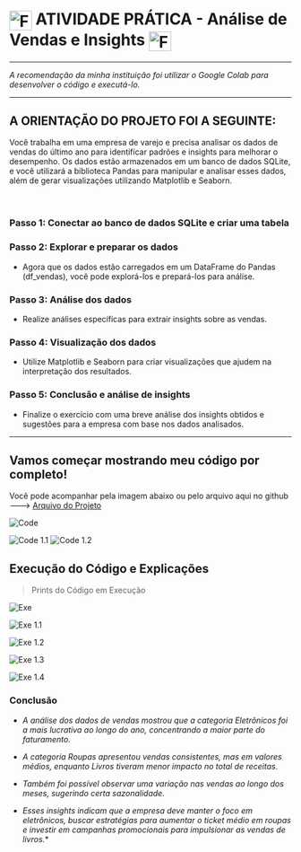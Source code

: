 # <img align="center" alt="Fontes-Python" height="35" width="40" src="https://raw.githubusercontent.com/devicons/devicon/master/icons/python/python-original.svg"> ATIVIDADE PRÁTICA - Análise de Vendas e Insights <img align="center" alt="Fontes-Python" height="35" width="40" src="https://raw.githubusercontent.com/devicons/devicon/master/icons/python/python-original.svg"> 

---

*A recomendação da minha instituição foi utilizar o Google Colab para desenvolver o código e executá-lo.*

---

## A ORIENTAÇÃO DO PROJETO FOI A SEGUINTE:

Você trabalha em uma empresa de varejo e precisa analisar os dados de vendas do último ano
para identificar padrões e insights para melhorar o desempenho. Os dados estão armazenados
em um banco de dados SQLite, e você utilizará a biblioteca Pandas para manipular e analisar
esses dados, além de gerar visualizações utilizando Matplotlib e Seaborn.

ㅤ
ㅤ

### Passo 1: Conectar ao banco de dados SQLite e criar uma tabela

### Passo 2: Explorar e preparar os dados
- Agora que os dados estão carregados em um DataFrame do Pandas (df_vendas), você
pode explorá-los e prepará-los para análise.

### Passo 3: Análise dos dados
- Realize análises específicas para extrair insights sobre as vendas.

### Passo 4: Visualização dos dados
- Utilize Matplotlib e Seaborn para criar visualizações que ajudem na interpretação dos
resultados.

### Passo 5: Conclusão e análise de insights
- Finalize o exercício com uma breve análise dos insights obtidos e sugestões para a
empresa com base nos dados analisados.

---

## Vamos começar mostrando meu código por completo!

Você pode acompanhar pela imagem abaixo ou pelo arquivo aqui no github ---> [Arquivo do Projeto](https://github.com/lukkyzdev/Analise-de-Vendas-e-Insights/blob/main/Análise%20de%20Vendas%20e%20Insights.py)

![Code](./images/code.png)

![Code  1.1](./images/code1.1.png) 
![Code 1.2](./images/code1.2.png)

## Execução do Código e Explicações

> Prints do Código em Execução

![Exe](./images/exe.png)

![Exe 1.1](./images/exe1.1.png)

![Exe 1.2](./images/exe1.2.png)

![Exe 1.3](./images/exe1.3.png)

![Exe 1.4](./images/exe1.4.png)

### Conclusão

- *A análise dos dados de vendas mostrou que a categoria Eletrônicos foi
a mais lucrativa ao longo do ano, concentrando a maior parte do
faturamento.*

- *A categoria Roupas apresentou vendas consistentes, mas em valores
médios, enquanto Livros tiveram menor impacto no total de receitas.*

- *Também foi possível observar uma variação nas vendas ao longo dos
meses, sugerindo certa sazonalidade.*

- *Esses insights indicam que a empresa deve manter o foco em
eletrônicos, buscar estratégias para aumentar o ticket médio em roupas e
investir em campanhas promocionais para impulsionar as vendas de
livros.**
